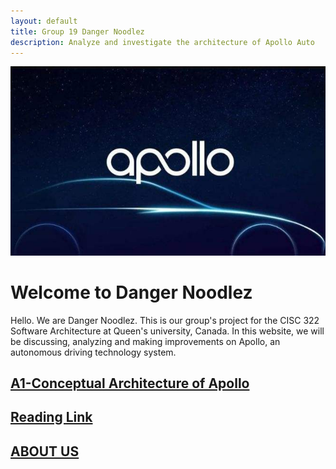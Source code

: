 ```yaml
---
layout: default
title: Group 19 Danger Noodlez
description: Analyze and investigate the architecture of Apollo Auto
---
```

![apollo_logo](./picture/apollo_logo.jfif)
# Welcome to Danger Noodlez
Hello. We are Danger Noodlez. This is our group's project for the CISC 322 Software Architecture at Queen's university, Canada. In this website, we will be discussing, analyzing and making improvements on Apollo, an autonomous driving technology system.


## [A1-Conceptual Architecture of Apollo](./a1_conceptual_architecture.html)

## [Reading Link](./reading_link.html)

## [ABOUT US](./about_us.html)


